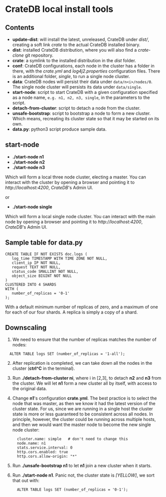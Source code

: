 
# CrateDB local install tools

## Contents

   - **update-dist**: will install the latest, unreleased, CrateDB under *dist/*, 
     creating a soft link *crate* to the actual CrateDB installed binary.
   - **dist**: installed CrateDB distribution, where you will also find a 
     *crate-clone* git repository.
   - **crate**: a symlink to the installed distribution in the *dist* folder.
   - **conf**: CrateDB configurations, each node in the cluster has a folder
     in there, with the *crate.yml* and *log4j2.properties* configuration files.
     There is an additional folder, *single*, to run a single node cluster.
   - **data**: CrateDB nodes will persist their data under ``data/n<i>/nodes/0``.
     The single node cluster will persists its data under ``data/single``.
   - **start-node**: script to start CrateDB with a given configuration specified
     as a node name, `e.g. n1, n2, n3, single`, in the parameters to the script.
   - **detach-from-cluster**: script to detach a node from the cluster.
   - **unsafe-bootstrap**: script to bootstrap a node to form a new cluster. Which
     means, recreating its cluster state so that it may be started on its own.
   - **data.py**: python3 script produce sample data.

## start-node

   - **./start-node n1**
   - **./start-node n2**
   - **./start-node n3**

   Which will form a local three node cluster, electing a master. You can interact with the 
   cluster by opening a browser and pointing it to *http://localhost:4200*, *CrateDB*'s Admin UI.

   or 

   - **./start-node single**

   Which will form a local single node cluster. You can interact with the main node by opening a 
   browser and pointing it to *http://localhost:4200*, *CrateDB*'s Admin UI.

## Sample table for data.py

  ```
  CREATE TABLE IF NOT EXISTS doc.logs (
     log_time TIMESTAMP WITH TIME ZONE NOT NULL,
     client_ip IP NOT NULL,
     request TEXT NOT NULL,
     status_code SMALLINT NOT NULL,
     object_size BIGINT NOT NULL
  )
  CLUSTERED INTO 4 SHARDS
  WITH (
     number_of_replicas = '0-1'     
  );
  ```

With a default minimum number of replicas of zero, and a maximum of one for each 
of our four shards. A replica is simply a copy of a shard.


## Downscaling

1. We need to ensure that the number of replicas matches the number of nodes:

  ```
    ALTER TABLE logs SET (number_of_replicas = '1-all');
  ```

2. After replication is completed, we can take down all the nodes in the cluster
   (**ctrl^C** in the terminal).

3. Run **./detach-from-cluster ni**, where i in [2,3], to detach **n2** and **n3** from the cluster.
   We will let **n1** form a new cluster all by itself, with access to the original data.

4. Change **n1**'s configuration **crate.yml**. The best practice is to select the node
   that was master, as then we know it had the latest version of the cluster state. For
   us, since we are running in a single host the cluster state is more or less
   guaranteed to be consistent across all nodes. In principle, however, the cluster could
   be running across multiple hosts, and then we would want the master node to become the
   new single node cluster:

   ```
     cluster.name: simple   # don't need to change this
     node.name: n1
     stats.service.interval: 0
     http.cors.enabled: true
     http.cors.allow-origin: "*"
   ```

5. Run **./unsafe-bootstrap n1** to let **n1** join a new cluster when it starts.

6. Run **./start-node n1**.
   Panic not, the cluster state is *[YELLOW]*, we sort that out with:

   ```
     ALTER TABLE logs SET (number_of_replicas = '0-1');
   ```
